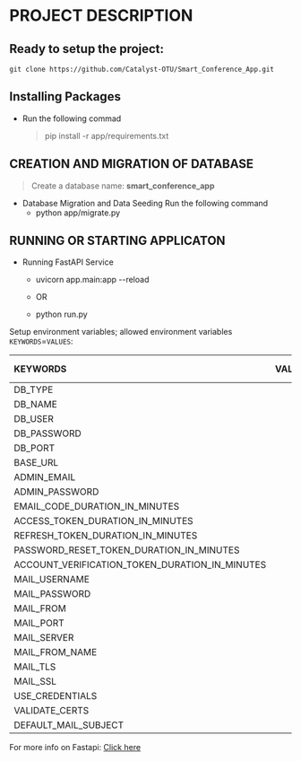 # PROJECT DESCRIPTION

## Ready to setup the project:
    git clone https://github.com/Catalyst-OTU/Smart_Conference_App.git


## Installing Packages
- Run the following commad
    > pip install -r app/requirements.txt



## CREATION AND MIGRATION OF DATABASE
>  Create a database name: **smart_conference_app**


- Database Migration and Data Seeding
Run the following command
    - python app/migrate.py


## RUNNING OR STARTING APPLICATON
- Running FastAPI Service 
    - uvicorn app.main:app --reload

    - OR

    - python run.py






Setup environment variables; allowed environment variables `KEYWORDS`=`VALUES`:

| KEYWORDS | VALUES | DEFAULT VALUE | VALUE TYPE | IS REQUIRED | 
| :------------ | :---------------------: | :------------------: | :------------------: | :------------------: |
| DB_TYPE | | Mysql | string | true |
| DB_NAME | | smart_conference_app | string | true |
| DB_USER | | root | string | true |
| DB_PASSWORD | |  | string | true |
| DB_PORT | | 3306 | integer | true |  
| BASE_URL | | http://localhost:8000/ | string | true | 
| ADMIN_EMAIL | | admin@admin.com | string | true |
| ADMIN_PASSWORD | | openforme | string | true |
| EMAIL_CODE_DURATION_IN_MINUTES | | 15 | integer | true |
| ACCESS_TOKEN_DURATION_IN_MINUTES | | 60 | integer | true |
| REFRESH_TOKEN_DURATION_IN_MINUTES | | 600 | integer | true |
| PASSWORD_RESET_TOKEN_DURATION_IN_MINUTES | | 15 | integer | true |
| ACCOUNT_VERIFICATION_TOKEN_DURATION_IN_MINUTES | | 15 | integer | true |
| MAIL_USERNAME | | | string | true |
| MAIL_PASSWORD | | | string | true |
| MAIL_FROM | | | string | true |
| MAIL_PORT | | | string | true |
| MAIL_SERVER | | | string | true |
| MAIL_FROM_NAME | | | string | true |
| MAIL_TLS | | true | boolean | true |
| MAIL_SSL | | false | boolean | true |
| USE_CREDENTIALS | | true | boolean | true |
| VALIDATE_CERTS | | true | boolean | true |
| DEFAULT_MAIL_SUBJECT | | | string | true |





For more info on Fastapi: [Click here](https://fastapi.tiangolo.com/)
